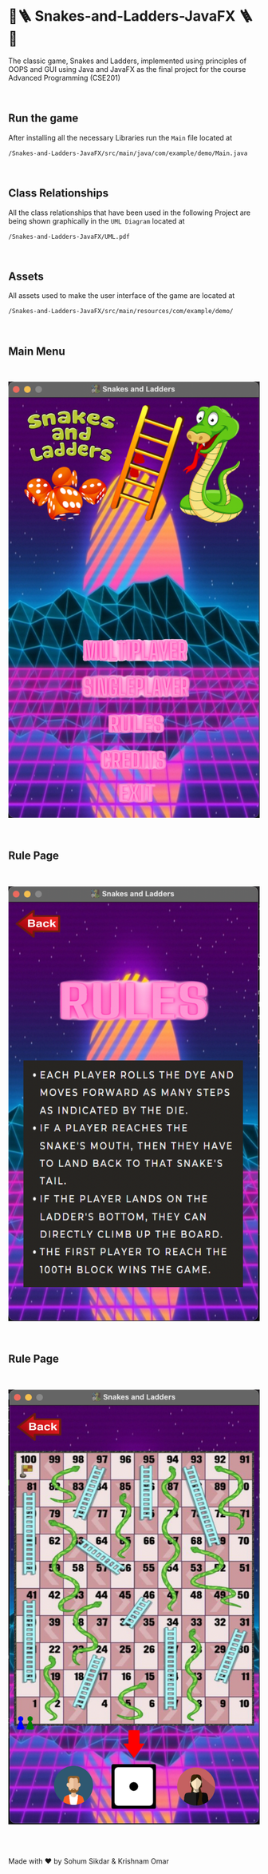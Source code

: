 # 🐍🪜 Snakes-and-Ladders-JavaFX 🪜🐍
The classic game, Snakes and Ladders, implemented using principles of OOPS and GUI using Java and JavaFX as the final project for the course Advanced Programming (CSE201)

<br>

## Run the game
After installing all the necessary Libraries run the ```Main``` file located at

    /Snakes-and-Ladders-JavaFX/src/main/java/com/example/demo/Main.java

<br>

## Class Relationships
All the class relationships that have been used in the following Project are being shown graphically in the ```UML Diagram``` located at 

    /Snakes-and-Ladders-JavaFX/UML.pdf

<br>

## Assets
All assets used to make the user interface of the game are located at
    
    /Snakes-and-Ladders-JavaFX/src/main/resources/com/example/demo/


<br>

## Main Menu

<br>

![Alt text](src/main/resources/com/example/demo/mainMenuDemo.png "Main Menu")


<br>

## Rule Page

<br>

![Alt text](src/main/resources/com/example/demo/ruleScreenDemo.png "Rules")

<br>

## Rule Page

<br>

![Alt text](src/main/resources/com/example/demo/gameScreenDemo.png "Game Screen")

<br>
<br>



Made with ❤️ by Sohum Sikdar & Krishnam Omar



